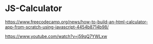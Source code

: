 # JS-Calculator

https://www.freecodecamp.org/news/how-to-build-an-html-calculator-app-from-scratch-using-javascript-4454b8714b98/

https://www.youtube.com/watch?v=j59qQ7YWLxw